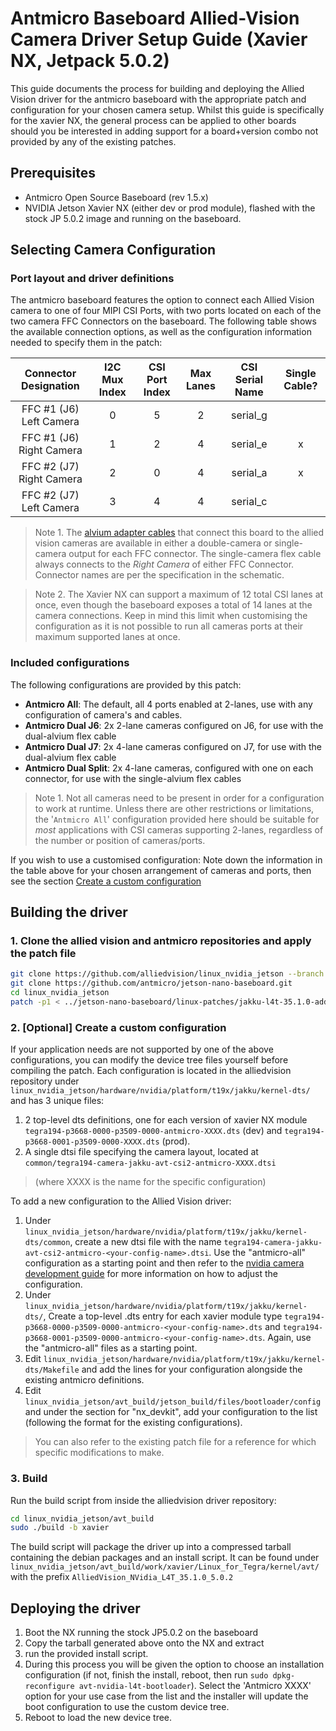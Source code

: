 # Antmicro Baseboard Allied-Vision Camera Driver Setup Guide (Xavier NX, Jetpack 5.0.2)

This guide documents the process for building and deploying the Allied Vision driver for the antmicro baseboard with the
appropriate patch and configuration for your chosen camera setup. Whilst this guide is specifically for the xavier NX,
the general process can be applied to other boards should you be interested in adding support for a board+version combo
not provided by any of the existing patches.

## Prerequisites

- Antmicro Open Source Baseboard (rev 1.5.x)
- NVIDIA Jetson Xavier NX (either dev or prod module), flashed with the stock JP 5.0.2 image and running on the baseboard.

## Selecting Camera Configuration

### Port layout and driver definitions

The antmicro baseboard features the option to connect each Allied Vision camera to one of four MIPI CSI Ports, with two
ports located on each of the two camera FFC Connectors on the baseboard. The following table shows the available
connection options, as well as the configuration information needed to specify them in the patch:

| **Connector Designation** | **I2C Mux Index** | **CSI Port Index** | **Max Lanes** | **CSI Serial Name** | **Single Cable?** |
|:-------------------------:|:-----------------:|:------------------:|:-------------:|:-------------------:|:-----------------:|
|  FFC #1 (J6) Left Camera  |         0         |          5         |       2       |       serial_g      |                   |
|  FFC #1 (J6) Right Camera |         1         |          2         |       4       |       serial_e      |         x         |
|  FFC #2 (J7) Right Camera |         2         |          0         |       4       |       serial_a      |         x         |
|  FFC #2 (J7) Left Camera  |         3         |          4         |       4       |       serial_c      |                   |

> Note 1. The [alvium adapter cables](https://github.com/antmicro/alvium-flexible-csi-adapter) that connect this board to
the allied vision cameras are available in either a double-camera or single-camera output for each FFC connector.
The single-camera flex cable always connects to the *Right Camera* of either FFC Connector. Connector names are per
the specification in the schematic.

> Note 2. The Xavier NX can support a maximum of 12 total CSI lanes at once, even though the baseboard exposes a total of
14 lanes at the camera connections. Keep in mind this limit when customising the configuration as it is not
possible to run all cameras ports at their maximum supported lanes at once.

### Included configurations

The following configurations are provided by this patch:

- **Antmicro All**: The default, all 4 ports enabled at 2-lanes, use with any configuration of camera's and cables.
- **Antmicro Dual J6**: 2x 2-lane cameras configured on J6, for use with the dual-alvium flex cable
- **Antmicro Dual J7**: 2x 4-lane cameras configured on J7, for use with the dual-alvium flex cable
- **Antmicro Dual Split**: 2x 4-lane cameras, configured with one on each connector, for use with the single-alvium flex cables

> Note 1. Not all cameras need to be present in order for a configuration to work at runtime. Unless there are other
restrictions or limitations, the '`Antmicro All`' configuration provided here should be suitable for *most*
applications with CSI cameras supporting 2-lanes, regardless of the number or position of cameras/ports.

If you wish to use a customised configuration: Note down the information in the table above for your chosen
arrangement of cameras and ports, then see the section [Create a custom configuration](#2-optional-create-a-custom-configuration)

## Building the driver

### 1. Clone the allied vision and antmicro repositories and apply the patch file

```Bash
git clone https://github.com/alliedvision/linux_nvidia_jetson --branch l4t-35.1.0-5.0.2-beta1
git clone https://github.com/antmicro/jetson-nano-baseboard.git
cd linux_nvidia_jetson
patch -p1 < ../jetson-nano-baseboard/linux-patches/jakku-l4t-35.1.0-add-support-for-Antmicro-JNB-rev.1.5.1.patch
```

### 2. [Optional] Create a custom configuration

If your application needs are not supported by one of the above configurations, you can modify the device tree files
yourself before compiling the patch. Each configuration is located in the alliedvision repository under
`linux_nvidia_jetson/hardware/nvidia/platform/t19x/jakku/kernel-dts/` and has 3 unique files:

1. 2 top-level dts definitions, one for each version of xavier NX module `tegra194-p3668-0000-p3509-0000-antmicro-XXXX.dts` (dev) and `tegra194-p3668-0001-p3509-0000-XXXX.dts` (prod).
2. A single dtsi file specifying the camera layout, located at `common/tegra194-camera-jakku-avt-csi2-antmicro-XXXX.dtsi`

> (where XXXX is the name for the specific configuration)

To add a new configuration to the Allied Vision driver:

1. Under `linux_nvidia_jetson/hardware/nvidia/platform/t19x/jakku/kernel-dts/common`, create a new dtsi file with the name `tegra194-camera-jakku-avt-csi2-antmicro-<your-config-name>.dtsi`. Use the "antmicro-all" configuration as a
starting point and then refer to the [nvidia camera development guide](https://docs.nvidia.com/jetson/archives/r35.1/DeveloperGuide/text/SD/CameraDevelopment/SensorSoftwareDriverProgramming.html) for more information on how to adjust the configuration.
2. Under `linux_nvidia_jetson/hardware/nvidia/platform/t19x/jakku/kernel-dts/`, Create a top-level .dts entry for each
xavier module type `tegra194-p3668-0000-p3509-0000-antmicro-<your-config-name>.dts` and
`tegra194-p3668-0001-p3509-0000-antmicro-<your-config-name>.dts`. Again, use the "antmicro-all" files as a
starting point.
3. Edit `linux_nvidia_jetson/hardware/nvidia/platform/t19x/jakku/kernel-dts/Makefile` and add the lines for your
configuration alongside the existing antmicro definitions.
4. Edit `linux_nvidia_jetson/avt_build/jetson_build/files/bootloader/config` and under the section for "nx_devkit", add
your configuration to the list (following the format for the existing configurations).

> You can also refer to the existing patch file for a reference for which specific modifications to make.

### 3. Build

Run the build script from inside the alliedvision driver repository:

```Bash
cd linux_nvidia_jetson/avt_build
sudo ./build -b xavier
```

The build script will package the driver up into a compressed tarball containing the debian packages and an install script. It can be found under `linux_nvidia_jetson/avt_build/work/xavier/Linux_for_Tegra/kernel/avt/` with the prefix `AlliedVision_NVidia_L4T_35.1.0_5.0.2`

## Deploying the driver

1. Boot the NX running the stock JP5.0.2 on the baseboard
2. Copy the tarball generated above onto the NX and extract
3. run the provided install script.
4. During this process you will be given the option to choose an installation configuration (if not, finish
the install, reboot, then run ```sudo dpkg-reconfigure avt-nvidia-l4t-bootloader```). Select the 'Antmicro XXXX' option
for your use case from the list and the installer will update the boot configuration to use the custom device tree.
5. Reboot to load the new device tree.
